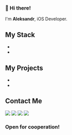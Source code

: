 ### 👋 Hi there!

I'm **Aleksandr**, iOS Developer.

## My Stack
* 
*

## My Projects
* 
*

## Contact Me

<p align="left">
<a href="mailto:alex.muromtsev@gmail.com"><img src="https://img.shields.io/badge/-Gmail-D14836?style=flat&logo=Gmail&logoColor=white"/></a>
<a href="https://wa.me/79263419525?"><img src="https://img.shields.io/badge/-WhatsApp-25D366?style=flat&logo=WhatsApp&logoColor=white"/></a>
<a href="https://t.me/muromtsev_a"><img src="https://img.shields.io/badge/-Telegram-27A7E7?style=flat&logo=Telegram&logoColor=white"/></a>
<a href="https://vibr.cc/79263419525"><img src="https://img.shields.io/badge/-Viber-7360F2?style=flat&logo=Viber&logoColor=white"/></a>
</p>


### Open for cooperation!

